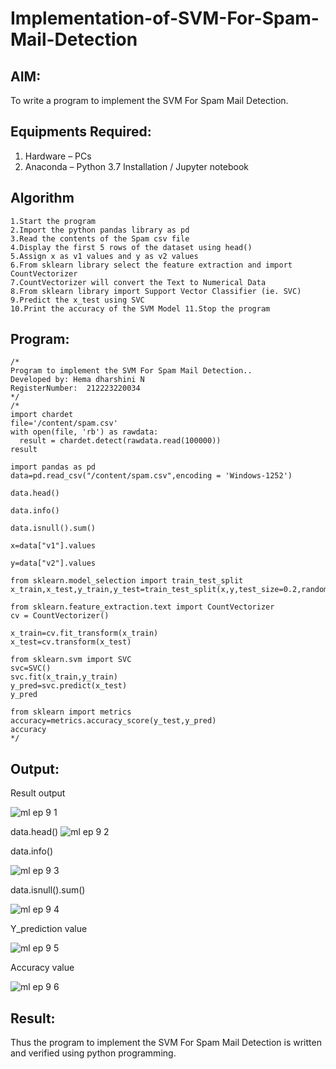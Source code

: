 # Implementation-of-SVM-For-Spam-Mail-Detection

## AIM:
To write a program to implement the SVM For Spam Mail Detection.

## Equipments Required:
1. Hardware – PCs
2. Anaconda – Python 3.7 Installation / Jupyter notebook

## Algorithm
```
1.Start the program
2.Import the python pandas library as pd
3.Read the contents of the Spam csv file
4.Display the first 5 rows of the dataset using head()
5.Assign x as v1 values and y as v2 values
6.From sklearn library select the feature extraction and import CountVectorizer
7.CountVectorizer will convert the Text to Numerical Data
8.From sklearn library import Support Vector Classifier (ie. SVC)
9.Predict the x_test using SVC
10.Print the accuracy of the SVM Model 11.Stop the program
```
## Program:
```
/*
Program to implement the SVM For Spam Mail Detection..
Developed by: Hema dharshini N
RegisterNumber:  212223220034
*/
/*
import chardet
file='/content/spam.csv'
with open(file, 'rb') as rawdata:
  result = chardet.detect(rawdata.read(100000))
result

import pandas as pd
data=pd.read_csv("/content/spam.csv",encoding = 'Windows-1252')

data.head()

data.info()

data.isnull().sum()

x=data["v1"].values

y=data["v2"].values

from sklearn.model_selection import train_test_split
x_train,x_test,y_train,y_test=train_test_split(x,y,test_size=0.2,random_state=0)

from sklearn.feature_extraction.text import CountVectorizer
cv = CountVectorizer()

x_train=cv.fit_transform(x_train)
x_test=cv.transform(x_test)

from sklearn.svm import SVC
svc=SVC()
svc.fit(x_train,y_train)
y_pred=svc.predict(x_test)
y_pred

from sklearn import metrics
accuracy=metrics.accuracy_score(y_test,y_pred)
accuracy
*/
```

## Output:

Result output

![ml ep 9 1](https://github.com/hema-dharshini5/Implementation-of-SVM-For-Spam-Mail-Detection/assets/147117728/f6d81040-672e-4f3f-ba9c-e7b799d8c12b)

data.head()
![ml ep 9 2](https://github.com/hema-dharshini5/Implementation-of-SVM-For-Spam-Mail-Detection/assets/147117728/9e237ba6-faf8-4531-80a6-fd8d498714bb)


 data.info()

![ml ep 9 3](https://github.com/hema-dharshini5/Implementation-of-SVM-For-Spam-Mail-Detection/assets/147117728/8a4eb0b3-35e6-40cb-a4d9-eef2ef716be6)

data.isnull().sum()


![ml ep 9 4](https://github.com/hema-dharshini5/Implementation-of-SVM-For-Spam-Mail-Detection/assets/147117728/8a6c0be7-5a4a-4193-97fd-ffcc2909a7f6)


 Y_prediction value

![ml ep 9 5](https://github.com/hema-dharshini5/Implementation-of-SVM-For-Spam-Mail-Detection/assets/147117728/bc0b8b0d-184b-4198-ba03-66b8a34c670f)


Accuracy value


![ml ep 9 6](https://github.com/hema-dharshini5/Implementation-of-SVM-For-Spam-Mail-Detection/assets/147117728/21a27655-5d61-4af2-9138-aa153437806c)





## Result:
Thus the program to implement the SVM For Spam Mail Detection is written and verified using python programming.
